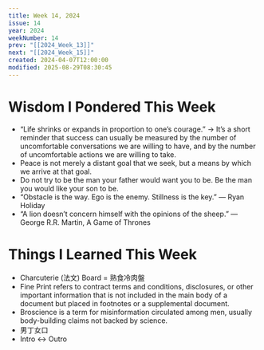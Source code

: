 ```yaml
---
title: Week 14, 2024
issue: 14
year: 2024
weekNumber: 14
prev: "[[2024_Week_13]]"
next: "[[2024_Week_15]]"
created: 2024-04-07T12:00:00
modified: 2025-08-29T08:30:45
---
```


# Wisdom I Pondered This Week

* “Life shrinks or expands in proportion to one’s courage.” → It’s a short reminder that success can usually be measured by the number of uncomfortable conversations we are willing to have, and by the number of uncomfortable actions we are willing to take.
* Peace is not merely a distant goal that we seek, but a means by which we arrive at that goal.
* Do not try to be the man your father would want you to be. Be the man you would like your son to be.
* “Obstacle is the way. Ego is the enemy. Stillness is the key.” — Ryan Holiday
* “A lion doesn’t concern himself with the opinions of the sheep.” ― George R.R. Martin, A Game of Thrones

# Things I Learned This Week

* Charcuterie (法文) Board = 熟食冷肉盤
* Fine Print refers to contract terms and conditions, disclosures, or other important information that is not included in the main body of a document but placed in footnotes or a supplemental document.
* Broscience is a term for misinformation circulated among men, usually body-building claims not backed by science.
* 男丁女口
* Intro ↔ Outro
